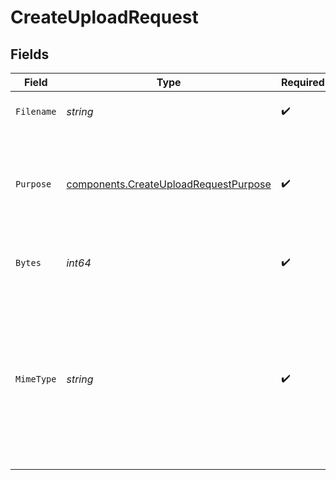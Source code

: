 # CreateUploadRequest


## Fields

| Field                                                                                                                                                      | Type                                                                                                                                                       | Required                                                                                                                                                   | Description                                                                                                                                                |
| ---------------------------------------------------------------------------------------------------------------------------------------------------------- | ---------------------------------------------------------------------------------------------------------------------------------------------------------- | ---------------------------------------------------------------------------------------------------------------------------------------------------------- | ---------------------------------------------------------------------------------------------------------------------------------------------------------- |
| `Filename`                                                                                                                                                 | *string*                                                                                                                                                   | :heavy_check_mark:                                                                                                                                         | The name of the file to upload.<br/>                                                                                                                       |
| `Purpose`                                                                                                                                                  | [components.CreateUploadRequestPurpose](../../models/components/createuploadrequestpurpose.md)                                                             | :heavy_check_mark:                                                                                                                                         | The intended purpose of the uploaded file.<br/><br/>See the [documentation on File purposes](/docs/api-reference/files/create#files-create-purpose).<br/>  |
| `Bytes`                                                                                                                                                    | *int64*                                                                                                                                                    | :heavy_check_mark:                                                                                                                                         | The number of bytes in the file you are uploading.<br/>                                                                                                    |
| `MimeType`                                                                                                                                                 | *string*                                                                                                                                                   | :heavy_check_mark:                                                                                                                                         | The MIME type of the file.<br/><br/>This must fall within the supported MIME types for your file purpose. See the supported MIME types for assistants and vision.<br/> |